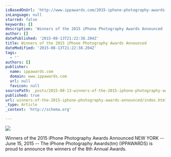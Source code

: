 ```yaml
---
isBasedOnUrl: 'http://www.ippawards.com/2015-iphone-photography-awards-winners-announced/'
inLanguage: null
starred: false
keywords: []
description: 'Winners of the 2015 iPhone Photography Awards Announced   NEW YORK – June 15, 2015 – The iPhone Photography Awards™ (IPPAWARDS) is proud to announce the winners'
author: []
datePublished: '2015-08-13T21:22:38.204Z'
title: Winners of the 2015 iPhone Photography Awards Announced
dateModified: '2015-08-13T21:22:38.204Z'
tags:
  - ''
authors: []
publisher:
  name: ippawards.com
  domain: www.ippawards.com
  url: null
  favicon: null
sourcePath: _posts/2015-08-13-winners-of-the-2015-iphone-photography-awards-announced.md
published: true
url: winners-of-the-2015-iphone-photography-awards-announced/index.html
_type: Article
_context: 'http://schema.org'

---
```

![](http://ippcdn.ippawards.netdna-cdn.com/wp-content/uploads/2015/04/33950_21725-3662_1_1_5_MichalKoralewski01-people.jpg)

Winners of the 2015 iPhone Photography Awards Announced NEW YORK -- June 15, 2015 -- The iPhone Photography Awards(tm) (IPPAWARDS) is proud to announce the winners of the 8th Annual Awards.